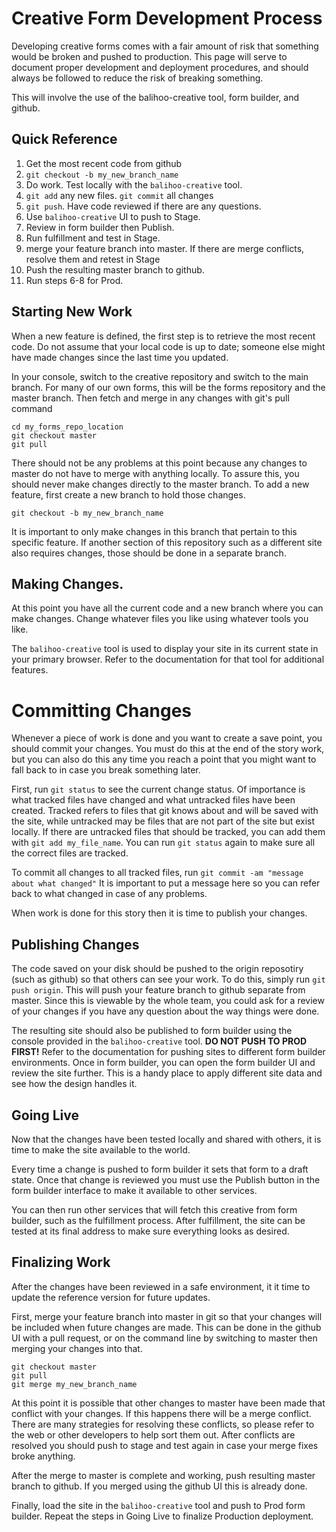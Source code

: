 # Creative Form Development Process

Developing creative forms comes with a fair amount of risk that something would be broken and pushed to production.  This page will serve to document proper development and deployment procedures, and should always be followed to reduce the risk of breaking something.

This will involve the use of the balihoo-creative tool, form builder, and github.

## Quick Reference

1. Get the most recent code from github
2. `git checkout -b my_new_branch_name`
3. Do work.  Test locally with the `balihoo-creative` tool.
4. `git add` any new files.  `git commit` all changes
5. `git push`.  Have code reviewed if there are any questions.
6. Use `balihoo-creative` UI to push to Stage.
7. Review in form builder then Publish.
8. Run fulfillment and test in Stage.
9. merge your feature branch into master.  If there are merge conflicts, resolve them and retest in Stage
10. Push the resulting master branch to github.
11. Run steps 6-8 for Prod.

## Starting New Work

When a new feature is defined, the first step is to retrieve the most recent code.  Do not assume that your local code is up to date; someone else might have made changes since the last time you updated.

In your console, switch to the creative repository and switch to the main branch.  For many of our own forms, this will be the forms repository and the master branch.  Then fetch and merge in any changes with git's pull command

    cd my_forms_repo_location
    git checkout master
    git pull

There should not be any problems at this point because any changes to master do not have to merge with anything locally. To assure this, you should never make changes directly to the master branch.  To add a new feature, first create a new branch to hold those changes.

    git checkout -b my_new_branch_name

It is important to only make changes in this branch that pertain to this specific feature.  If another section of this repository such as a different site also requires changes, those should be done in a separate branch.

## Making Changes.

At this point you have all the current code and a new branch where you can make changes.  Change whatever files you like using whatever tools you like.

The `balihoo-creative` tool is used to display your site in its current state in your primary browser.  Refer to the documentation for that tool for additional features.

# Committing Changes

Whenever a piece of work is done and you want to create a save point, you should commit your changes.  You must do this at the end of the story work, but you can also do this any time you reach a point that you might want to fall back to in case you break something later.

First, run `git status` to see the current change status.  Of importance is what tracked files have changed and what untracked files have been created.  Tracked refers to files that git knows about and will be saved with the site, while untracked may be files that are not part of the site but exist locally.  If there are untracked files that should be tracked, you can add them with `git add my_file_name`.  You can run `git status` again to make sure all the correct files are tracked.

To commit all changes to all tracked files, run `git commit -am "message about what changed"`  It is important to put a message here so you can refer back to what changed in case of any problems.

When work is done for this story then it is time to publish your changes.

## Publishing Changes

The code saved on your disk should be pushed to the origin reposotiry (such as github) so that others can see your work.  To do this, simply run `git push origin`.  This will push your feature branch to github separate from master.  Since this is viewable by the whole team, you could ask for a review of your changes if you have any question about the way things were done.

The resulting site should also be published to form builder using the console provided in the `balihoo-creative` tool.  **DO NOT PUSH TO PROD FIRST!**  Refer to the documentation for pushing sites to different form builder environments.  Once in form builder, you can open the form builder UI and review the site further.  This is a handy place to apply different site data and see how the design handles it.

## Going Live

Now that the changes have been tested locally and shared with others, it is time to make the site available to the world.

Every time a change is pushed to form builder it sets that form to a draft state.  Once that change is reviewed you must use the Publish button in the form builder interface to make it available to other services.

You can then run other services that will fetch this creative from form builder, such as the fulfillment process.  After fulfillment, the site can be tested at its final address to make sure everything looks as desired.

## Finalizing Work

After the changes have been reviewed in a safe environment, it it time to update the reference version for future updates.

First, merge your feature branch into master in git so that your changes will be included when future changes are made.  This can be done in the github UI with a pull request, or on the command line by switching to master then merging your changes into that.

    git checkout master
    git pull
    git merge my_new_branch_name

At this point it is possible that other changes to master have been made that conflict with your changes.  If this happens there will be a merge conflict.  There are many strategies for resolving these conflicts, so please refer to the web or other developers to help sort them out.  After conflicts are resolved you should push to stage and test again in case your merge fixes broke anything.

After the merge to master is complete and working, push resulting master branch to github.  If you merged using the github UI this is already done.

Finally, load the site in the `balihoo-creative` tool and push to Prod form builder.  Repeat the steps in Going Live to finalize Production deployment.